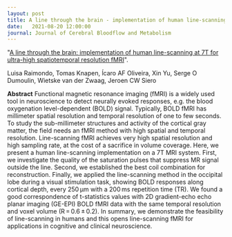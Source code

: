 ```yaml
---
layout: post
title: A line through the brain - implementation of human line-scanning at 7T for ultra-high spatiotemporal resolution fMRI
date:   2021-08-20 12:00:00
journal: Journal of Cerebral Bloodflow and Metabolism
---
```


"<a href="https://doi.org/10.1177/0271678X211037266" target="_blank" alt="A line through the brain: implementation of human line-scanning at 7T for ultra-high spatiotemporal resolution fMRI" >A line through the brain: implementation of human line-scanning at 7T for ultra-high spatiotemporal resolution fMRI</a>". 

Luisa Raimondo, Tomas Knapen, ĺcaro AF Oliveira, Xin Yu, Serge O Dumoulin, Wietske van der Zwaag, Jeroen CW Siero

**Abstract** Functional magnetic resonance imaging (fMRI) is a widely used tool in neuroscience to detect neurally evoked responses, e.g. the blood oxygenation level-dependent (BOLD) signal. Typically, BOLD fMRI has millimeter spatial resolution and temporal resolution of one to few seconds. To study the sub-millimeter structures and activity of the cortical gray matter, the field needs an fMRI method with high spatial and temporal resolution. Line-scanning fMRI achieves very high spatial resolution and high sampling rate, at the cost of a sacrifice in volume coverage. Here, we present a human line-scanning implementation on a 7T MRI system. First, we investigate the quality of the saturation pulses that suppress MR signal outside the line. Second, we established the best coil combination for reconstruction. Finally, we applied the line-scanning method in the occipital lobe during a visual stimulation task, showing BOLD responses along cortical depth, every 250 µm with a 200 ms repetition time (TR). We found a good correspondence of t-statistics values with 2D gradient-echo echo planar imaging (GE-EPI) BOLD fMRI data with the same temporal resolution and voxel volume (R = 0.6 ± 0.2). In summary, we demonstrate the feasibility of line-scanning in humans and this opens line-scanning fMRI for applications in cognitive and clinical neuroscience.